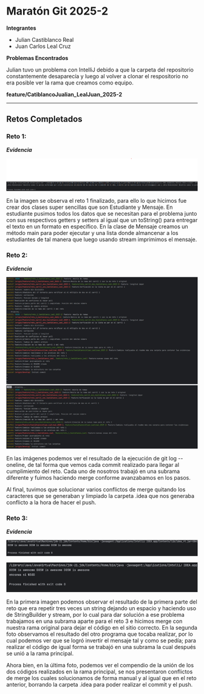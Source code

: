 # Maratón Git 2025-2

**Integrantes**
- Julian Castiblanco Real
- Juan Carlos Leal Cruz

**Problemas Encontrados**

Julian tuvo un problema con IntelliJ debido a que la carpeta del repositorio constantemente desaparecía y luego al volver a clonar el respositorio no era posible ver la rama que creamos como equipo.


**feature/CatiblancoJualian_LealJuan_2025-2**

---

## Retos Completados

### Reto 1:
***Evidencia***

![Captura](images/reto1.png)

En la imagen se observa el reto 1 finalizado, para ello lo que hicimos fue crear dos clases super sencillas que son Estudiante y Mensaje. En estudiante pusimos todos los datos que se necesitan para el problema junto con sus respectivos getters y setters al igual que un toString() para entregar el texto en un formato en específico. En la clase de Mensaje creamos un método main para poder ejecutar y una lista donde almancenar a los estudiantes de tal manera que luego usando stream imprimimos el mensaje.

### Reto 2:
***Evidencia***

![Captura](images/reto2_1.jpeg)
![Captura](images/reto2.jpeg)

En las imágenes podemos ver el resultado de la ejecución de git log --oneline, de tal forma que vemos cada commit realizado para llegar al cumplimiento del reto. Cada uno de nosotros trabajó en una subrama diferente y fuimos haciendo merge conforme avanzabamos en los pasos.

Al final, tuvimos que solucionar varios conflictos de merge quitando los caracteres que se generaban y limpiado la carpeta .idea que nos generaba conflicto a la hora de hacer el push.

### Reto 3:
***Evidencia***

![Captura](images/Reto3_rep.png)

![Captura](images/Reto3_comp.png)

En la primera imagen podemos observar el resultado de la primera parte del reto que era repetir tres veces un string dejando un espacio y haciendo uso de StringBuilder y stream, por lo cual para dar solución a ese problema trabajamos en una subrama aparte para el reto 3 e hicimos merge con nuestra rama original para dejar el código en el sitio correcto.
En la segunda foto observamos el resultado del otro programa que tocaba realizar, por lo cual podemos ver que se logró invertir el mensaje tal y como se pedía; para realizar el código de igual forma se trabajó en una subrama la cual después se unió a la rama principal.

Ahora bien, en la última foto, podemos ver el compendio de la unión de los dos códigos realizados en la rama principal, se nos presentaron conflictos de merge los cuales solucionamos de forma manual y al igual que en el reto anterior, borrando la carpeta .idea para poder realizar el commit y el push.

